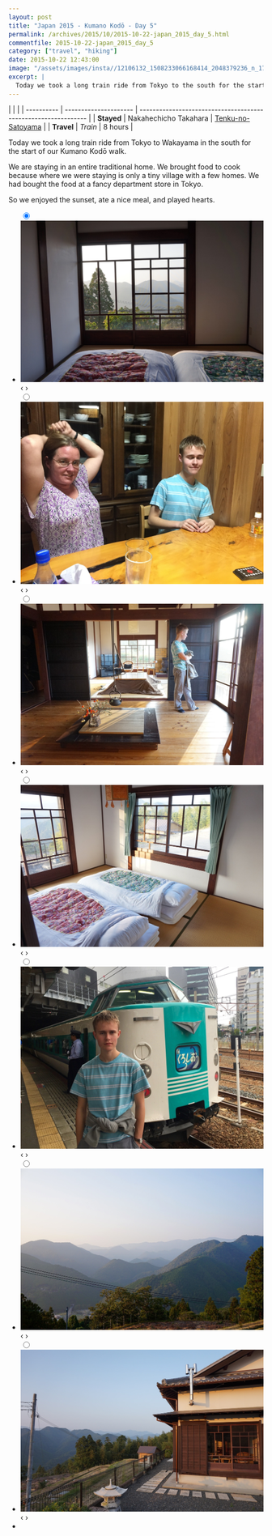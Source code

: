 ```yaml
---
layout: post
title: "Japan 2015 - Kumano Kodō - Day 5"
permalink: /archives/2015/10/2015-10-22-japan_2015_day_5.html
commentfile: 2015-10-22-japan_2015_day_5
category: ["travel", "hiking"]
date: 2015-10-22 12:43:00
image: "/assets/images/insta//12106132_1508233066168414_2048379236_n_17844898153047535.jpg"
excerpt: |
  Today we took a long train ride from Tokyo to the south for the start of our Kumano Kodo walk.
---
```


|            |                       |
| ---------- | --------------------- | -------------------------------------------------------------- |
| **Stayed** | Nakahechicho Takahara | [Tenku-no-Satoyama](https://maps.app.goo.gl/TxFJUb6pR3VRsbLL9) |
| **Travel** | _Train_               | 8 hours                                                        |

Today we took a long train ride from Tokyo to Wakayama in the south for the start of our Kumano Kodō walk.

We are staying in an entire traditional home. We brought food to cook because where we were staying is only a tiny village with a few homes. We had bought the food at a fancy department store in Tokyo.

So we enjoyed the sunset, ate a nice meal, and played hearts.

<ul class="slides">
    <input type="radio" name="radio-btn" id="img-1" checked="checked" />
    <li class="slide-container">
        <div class="slide">
          <a href="/assets/images/insta/DSC00816.JPG"><img src="/assets/images/insta/DSC00816.JPG" /></a>
        </div>
        <div class="nav">
             <label for="img-7" class="prev">&#x2039;</label>
             <label for="img-2" class="next">&#x203a;</label>
         </div>
    </li>    <input type="radio" name="radio-btn" id="img-2"  />
    <li class="slide-container">
        <div class="slide">
          <a href="/assets/images/insta/IMG_2717.JPG"><img src="/assets/images/insta/IMG_2717.JPG" /></a>
        </div>
        <div class="nav">
             <label for="img-1" class="prev">&#x2039;</label>
             <label for="img-3" class="next">&#x203a;</label>
         </div>
    </li>    <input type="radio" name="radio-btn" id="img-3"  />
    <li class="slide-container">
        <div class="slide">
          <a href="/assets/images/insta/DSC00803.JPG"><img src="/assets/images/insta/DSC00803.JPG" /></a>
        </div>
        <div class="nav">
             <label for="img-2" class="prev">&#x2039;</label>
             <label for="img-4" class="next">&#x203a;</label>
         </div>
    </li>    <input type="radio" name="radio-btn" id="img-4"  />
    <li class="slide-container">
        <div class="slide">
          <a href="/assets/images/insta/DSC00807.JPG"><img src="/assets/images/insta/DSC00807.JPG" /></a>
        </div>
        <div class="nav">
             <label for="img-3" class="prev">&#x2039;</label>
             <label for="img-5" class="next">&#x203a;</label>
         </div>
    </li>    <input type="radio" name="radio-btn" id="img-5"  />
    <li class="slide-container">
        <div class="slide">
          <a href="/assets/images/insta/IMG_2708.jpg"><img src="/assets/images/insta/IMG_2708.jpg" /></a>
        </div>
        <div class="nav">
             <label for="img-4" class="prev">&#x2039;</label>
             <label for="img-6" class="next">&#x203a;</label>
         </div>
    </li>    <input type="radio" name="radio-btn" id="img-6"  />
    <li class="slide-container">
        <div class="slide">
          <a href="/assets/images/insta/Takahara.jpg"><img src="/assets/images/insta/Takahara.jpg" /></a>
        </div>
        <div class="nav">
             <label for="img-5" class="prev">&#x2039;</label>
             <label for="img-7" class="next">&#x203a;</label>
         </div>
    </li>
    <input type="radio" name="radio-btn" id="img-7" />
    <li class="slide-container">
        <div class="slide">
          <a href="/assets/images/insta/DSC00819.JPG"><img src="/assets/images/insta/DSC00819.JPG" /></a>
        </div>
        <div class="nav">
             <label for="img-6" class="prev">&#x2039;</label>
             <label for="img-1" class="next">&#x203a;</label>
         </div>
    </li>
  <li class="nav-dots">
      <label for="img-1" class="nav-dot" id="img-dot-1"></label>      <label for="img-2" class="nav-dot" id="img-dot-2"></label>      <label for="img-3" class="nav-dot" id="img-dot-3"></label>      <label for="img-4" class="nav-dot" id="img-dot-4"></label>      <label for="img-5" class="nav-dot" id="img-dot-5"></label>      <label for="img-6" class="nav-dot" id="img-dot-6"></label>
      <label for="img-7" class="nav-dot" id="img-dot-7"></label>
  </li>
</ul>
